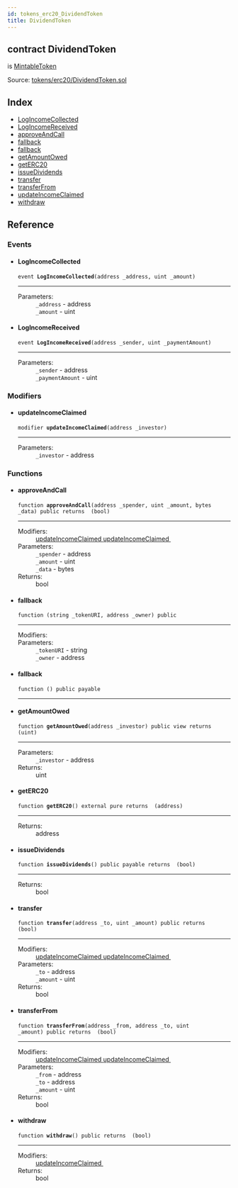 ```yaml
---
id: tokens_erc20_DividendToken
title: DividendToken
---
```


<div class="contract-doc"><div class="contract"><h2 class="contract-header"><span class="contract-kind">contract</span> DividendToken</h2><p class="base-contracts"><span>is</span> <a href="tokens_erc20_MintableToken.html">MintableToken</a></p><div class="source">Source: <a href="https://github.com/MyBitFoundation/MyBit-Network.tech//blob/v0.1.9/contracts/tokens/erc20/DividendToken.sol" target="_blank">tokens/erc20/DividendToken.sol</a></div></div><div class="index"><h2>Index</h2><ul><li><a href="tokens_erc20_DividendToken.html#LogIncomeCollected">LogIncomeCollected</a></li><li><a href="tokens_erc20_DividendToken.html#LogIncomeReceived">LogIncomeReceived</a></li><li><a href="tokens_erc20_DividendToken.html#approveAndCall">approveAndCall</a></li><li><a href="tokens_erc20_DividendToken.html#">fallback</a></li><li><a href="tokens_erc20_DividendToken.html#">fallback</a></li><li><a href="tokens_erc20_DividendToken.html#getAmountOwed">getAmountOwed</a></li><li><a href="tokens_erc20_DividendToken.html#getERC20">getERC20</a></li><li><a href="tokens_erc20_DividendToken.html#issueDividends">issueDividends</a></li><li><a href="tokens_erc20_DividendToken.html#transfer">transfer</a></li><li><a href="tokens_erc20_DividendToken.html#transferFrom">transferFrom</a></li><li><a href="tokens_erc20_DividendToken.html#updateIncomeClaimed">updateIncomeClaimed</a></li><li><a href="tokens_erc20_DividendToken.html#withdraw">withdraw</a></li></ul></div><div class="reference"><h2>Reference</h2><div class="events"><h3>Events</h3><ul><li><div class="item event"><span id="LogIncomeCollected" class="anchor-marker"></span><h4 class="name">LogIncomeCollected</h4><div class="body"><code class="signature">event <strong>LogIncomeCollected</strong><span>(address _address, uint _amount) </span></code><hr/><dl><dt><span class="label-parameters">Parameters:</span></dt><dd><div><code>_address</code> - address</div><div><code>_amount</code> - uint</div></dd></dl></div></div></li><li><div class="item event"><span id="LogIncomeReceived" class="anchor-marker"></span><h4 class="name">LogIncomeReceived</h4><div class="body"><code class="signature">event <strong>LogIncomeReceived</strong><span>(address _sender, uint _paymentAmount) </span></code><hr/><dl><dt><span class="label-parameters">Parameters:</span></dt><dd><div><code>_sender</code> - address</div><div><code>_paymentAmount</code> - uint</div></dd></dl></div></div></li></ul></div><div class="modifiers"><h3>Modifiers</h3><ul><li><div class="item modifier"><span id="updateIncomeClaimed" class="anchor-marker"></span><h4 class="name">updateIncomeClaimed</h4><div class="body"><code class="signature">modifier <strong>updateIncomeClaimed</strong><span>(address _investor) </span></code><hr/><dl><dt><span class="label-parameters">Parameters:</span></dt><dd><div><code>_investor</code> - address</div></dd></dl></div></div></li></ul></div><div class="functions"><h3>Functions</h3><ul><li><div class="item function"><span id="approveAndCall" class="anchor-marker"></span><h4 class="name">approveAndCall</h4><div class="body"><code class="signature">function <strong>approveAndCall</strong><span>(address _spender, uint _amount, bytes _data) </span><span>public </span><span>returns  (bool) </span></code><hr/><dl><dt><span class="label-modifiers">Modifiers:</span></dt><dd><a href="tokens_erc20_DividendToken.html#updateIncomeClaimed">updateIncomeClaimed </a><a href="tokens_erc20_DividendToken.html#updateIncomeClaimed">updateIncomeClaimed </a></dd><dt><span class="label-parameters">Parameters:</span></dt><dd><div><code>_spender</code> - address</div><div><code>_amount</code> - uint</div><div><code>_data</code> - bytes</div></dd><dt><span class="label-return">Returns:</span></dt><dd>bool</dd></dl></div></div></li><li><div class="item function"><span id="fallback" class="anchor-marker"></span><h4 class="name">fallback</h4><div class="body"><code class="signature">function <strong></strong><span>(string _tokenURI, address _owner) </span><span>public </span></code><hr/><dl><dt><span class="label-modifiers">Modifiers:</span></dt><dd></dd><dt><span class="label-parameters">Parameters:</span></dt><dd><div><code>_tokenURI</code> - string</div><div><code>_owner</code> - address</div></dd></dl></div></div></li><li><div class="item function"><span id="fallback" class="anchor-marker"></span><h4 class="name">fallback</h4><div class="body"><code class="signature">function <strong></strong><span>() </span><span>public </span><span>payable </span></code><hr/></div></div></li><li><div class="item function"><span id="getAmountOwed" class="anchor-marker"></span><h4 class="name">getAmountOwed</h4><div class="body"><code class="signature">function <strong>getAmountOwed</strong><span>(address _investor) </span><span>public </span><span>view </span><span>returns  (uint) </span></code><hr/><dl><dt><span class="label-parameters">Parameters:</span></dt><dd><div><code>_investor</code> - address</div></dd><dt><span class="label-return">Returns:</span></dt><dd>uint</dd></dl></div></div></li><li><div class="item function"><span id="getERC20" class="anchor-marker"></span><h4 class="name">getERC20</h4><div class="body"><code class="signature">function <strong>getERC20</strong><span>() </span><span>external </span><span>pure </span><span>returns  (address) </span></code><hr/><dl><dt><span class="label-return">Returns:</span></dt><dd>address</dd></dl></div></div></li><li><div class="item function"><span id="issueDividends" class="anchor-marker"></span><h4 class="name">issueDividends</h4><div class="body"><code class="signature">function <strong>issueDividends</strong><span>() </span><span>public </span><span>payable </span><span>returns  (bool) </span></code><hr/><dl><dt><span class="label-return">Returns:</span></dt><dd>bool</dd></dl></div></div></li><li><div class="item function"><span id="transfer" class="anchor-marker"></span><h4 class="name">transfer</h4><div class="body"><code class="signature">function <strong>transfer</strong><span>(address _to, uint _amount) </span><span>public </span><span>returns  (bool) </span></code><hr/><dl><dt><span class="label-modifiers">Modifiers:</span></dt><dd><a href="tokens_erc20_DividendToken.html#updateIncomeClaimed">updateIncomeClaimed </a><a href="tokens_erc20_DividendToken.html#updateIncomeClaimed">updateIncomeClaimed </a></dd><dt><span class="label-parameters">Parameters:</span></dt><dd><div><code>_to</code> - address</div><div><code>_amount</code> - uint</div></dd><dt><span class="label-return">Returns:</span></dt><dd>bool</dd></dl></div></div></li><li><div class="item function"><span id="transferFrom" class="anchor-marker"></span><h4 class="name">transferFrom</h4><div class="body"><code class="signature">function <strong>transferFrom</strong><span>(address _from, address _to, uint _amount) </span><span>public </span><span>returns  (bool) </span></code><hr/><dl><dt><span class="label-modifiers">Modifiers:</span></dt><dd><a href="tokens_erc20_DividendToken.html#updateIncomeClaimed">updateIncomeClaimed </a><a href="tokens_erc20_DividendToken.html#updateIncomeClaimed">updateIncomeClaimed </a></dd><dt><span class="label-parameters">Parameters:</span></dt><dd><div><code>_from</code> - address</div><div><code>_to</code> - address</div><div><code>_amount</code> - uint</div></dd><dt><span class="label-return">Returns:</span></dt><dd>bool</dd></dl></div></div></li><li><div class="item function"><span id="withdraw" class="anchor-marker"></span><h4 class="name">withdraw</h4><div class="body"><code class="signature">function <strong>withdraw</strong><span>() </span><span>public </span><span>returns  (bool) </span></code><hr/><dl><dt><span class="label-modifiers">Modifiers:</span></dt><dd><a href="tokens_erc20_DividendToken.html#updateIncomeClaimed">updateIncomeClaimed </a></dd><dt><span class="label-return">Returns:</span></dt><dd>bool</dd></dl></div></div></li></ul></div></div></div>
